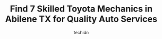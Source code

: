 ---
layout: ampstory
image: https://images.unsplash.com/photo-1639928204495-14caa69ed1b5?ixlib=rb-4.0.3&ixid=MnwxMjA3fDB8MHxwaG90by1wYWdlfHx8fGVufDB8fHx8&auto=format&fit=crop&w=640&h=853&q=80
author: techidn
featured: false
description: When it comes to maintaining and repairing your vehicle in Abilene TX, USA, you deserve nothing but the best. Thats why the 7 best Toyota Mechanic in the area are here to offer their expert
title: Find 7 Skilled Toyota Mechanics in Abilene TX for Quality Auto Services
cover:
   title: Find 7 Skilled Toyota Mechanics in Abilene TX for Quality Auto Services
   subtitle: Rickpate
   background: https://images.unsplash.com/photo-1639928204495-14caa69ed1b5?ixlib=rb-4.0.3&ixid=MnwxMjA3fDB8MHxwaG90by1wYWdlfHx8fGVufDB8fHx8&auto=format&fit=crop&w=640&h=853&q=80

pages: 
 - layout: thirds
   top: <h1>#1 Perry Automotive</h1>
   bottom: "<p>Have been using them for some years now and am always appreciative of their professional approach and friendly service. They are NOT a cut-rate, shade tree operation so d</p>"
   background: https://www.knot35.com/toplist/wp-content/uploads/2023/06/best-toyota-mechanic-1-in-abilene-tx-1685833186.jpeg
   backgroundblur: true
 - layout: thirds
   top: <h1>#2 Outlaw Automotive</h1>
   bottom: "<p>5201 N 1st St, Abilene, TX 79603, United States</p>"
   background: https://www.knot35.com/toplist/wp-content/uploads/2023/06/best-toyota-mechanic-2-in-abilene-tx-1685833187.png
   cta:
      link: https://www.knot35.com/toplist/find-7-skilled-toyota-mechanics-in-abilene-tx-for-quality-auto-services/
      text: Find 7 Skilled Toyota Mechanics in Abilene TX for Quality Auto Services
 - layout: thirds
   top: <h1>#3 KB Automotive</h1>
   bottom: "<p>1451 N Treadaway Blvd, Abilene, TX 79601, United States</p>"
   background: https://www.knot35.com/toplist/wp-content/uploads/2023/06/best-toyota-mechanic-3-in-abilene-tx-1685833188.jpeg
   cta:
      link: https://www.knot35.com/toplist/find-7-skilled-toyota-mechanics-in-abilene-tx-for-quality-auto-services/
      text: Find 7 Skilled Toyota Mechanics in Abilene TX for Quality Auto Services
 - layout: thirds
   top: <h1>#4 My Mechanic of Abilene</h1>
   bottom: "<p>3945 S 1st St, Abilene, TX 79605, United States</p>"
   background: https://images.unsplash.com/photo-1567360425618-1594206637d2?ixlib=rb-4.0.3&ixid=MnwxMjA3fDB8MHxwaG90by1wYWdlfHx8fGVufDB8fHx8&auto=format&fit=crop&w=640&h=853&q=80
   cta:
      link: https://www.knot35.com/toplist/find-7-skilled-toyota-mechanics-in-abilene-tx-for-quality-auto-services/
      text: Find 7 Skilled Toyota Mechanics in Abilene TX for Quality Auto Services
 - layout: thirds
   top: <h1>#5 Vernon & Fletcher Automotive Repair</h1>
   bottom: "<p>1396 Tracy Lynn St, Abilene, TX 79601, United States</p>"
   background: https://images.unsplash.com/photo-1533735380053-eb8d0759b24a?ixlib=rb-4.0.3&ixid=MnwxMjA3fDB8MHxwaG90by1wYWdlfHx8fGVufDB8fHx8&auto=format&fit=crop&w=640&h=853&q=80
   cta:
      link: https://www.knot35.com/toplist/find-7-skilled-toyota-mechanics-in-abilene-tx-for-quality-auto-services/
      text: Find 7 Skilled Toyota Mechanics in Abilene TX for Quality Auto Services
 - layout: thirds
   top: <h1>#6 Maxs Automotive</h1>
   bottom: "<p>126 Green St, Abilene, TX 79603, United States</p>"
   background: https://images.unsplash.com/photo-1564951434112-64d74cc2a2d7?ixlib=rb-4.0.3&ixid=MnwxMjA3fDB8MHxwaG90by1wYWdlfHx8fGVufDB8fHx8&auto=format&fit=crop&w=640&h=853&q=80
   cta:
      link: https://www.knot35.com/toplist/find-7-skilled-toyota-mechanics-in-abilene-tx-for-quality-auto-services/
      text: Find 7 Skilled Toyota Mechanics in Abilene TX for Quality Auto Services
 - layout: thirds
   top: <h1>#7 Miers Automotive Service</h1>
   bottom: "<p>4217 Oil Belt Ln, Abilene, TX 79605, United States</p>"
   background: https://images.unsplash.com/photo-1536745287225-21d689278fd1?ixlib=rb-4.0.3&ixid=MnwxMjA3fDB8MHxwaG90by1wYWdlfHx8fGVufDB8fHx8&auto=format&fit=crop&w=640&h=853&q=80
   cta:
      link: https://www.knot35.com/toplist/find-7-skilled-toyota-mechanics-in-abilene-tx-for-quality-auto-services/
      text: Find 7 Skilled Toyota Mechanics in Abilene TX for Quality Auto Services
 - layout: thirds
   middle: Continue reading...
   background: https://images.unsplash.com/photo-1489648022186-8f49310909a0?ixlib=rb-4.0.3&ixid=MnwxMjA3fDB8MHxwaG90by1wYWdlfHx8fGVufDB8fHx8&auto=format&fit=crop&w=640&h=853&q=80
   cta:
      link: https://www.knot35.com/toplist/find-7-skilled-toyota-mechanics-in-abilene-tx-for-quality-auto-services/
      text: Find 7 Skilled Toyota Mechanics in Abilene TX for Quality Auto Services
      
---